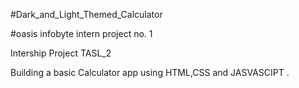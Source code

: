 #Dark_and_Light_Themed_Calculator

#oasis infobyte intern project no. 1

Intership Project TASL_2

Building a basic Calculator app using HTML,CSS and JASVASCIPT .
